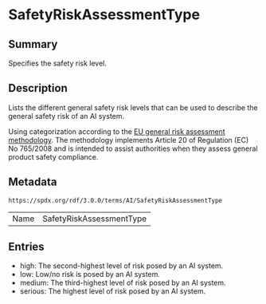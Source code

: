 <!-- Automatically generated by spec-parser v2.1.0 on 2024-06-17T10:36:57.838737+00:00 -->
<!-- SPDX-License-Identifier: Community-Spec-1.0 -->

# SafetyRiskAssessmentType

## Summary

Specifies the safety risk level.


## Description

Lists the different general safety risk levels that can be used to describe the
general safety risk of an AI system.

Using categorization according to the
[EU general risk assessment methodology](https://ec.europa.eu/docsroom/documents/17107).
The methodology implements Article 20 of Regulation (EC) No 765/2008 and is
intended to assist authorities when they assess general product safety
compliance.


## Metadata

`https://spdx.org/rdf/3.0.0/terms/AI/SafetyRiskAssessmentType`


| | |
|---|---|
| Name | SafetyRiskAssessmentType |




## Entries

- high: The second-highest level of risk posed by an AI system.
- low: Low/no risk is posed by an AI system.
- medium: The third-highest level of risk posed by an AI system.
- serious: The highest level of risk posed by an AI system.

